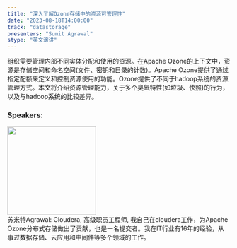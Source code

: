 ```yaml
---
title: "深入了解Ozone存储中的资源可管理性"
date: "2023-08-18T14:00:00" 
track: "datastorage"
presenters: "Sumit Agrawal"
stype: "英文演讲"
---
```

组织需要管理内部不同实体分配和使用的资源。在Apache Ozone的上下文中，资源是存储空间和命名空间(文件、密钥和目录的计数)。Apache Ozone提供了通过指定配额来定义和控制资源使用的功能。Ozone提供了不同于hadoop系统的资源管理方式。本文将介绍资源管理能力，关于多个臭氧特性(如垃圾、快照)的行为，以及与hadoop系统的比较差异。
 ### Speakers: 
 <img src="https://img.bagevent.com/resource/20230608/1500160380.png" width="200" /><br>苏米特Agrawal: Cloudera, 高级职员工程师, 我自己在cloudera工作，为Apache Ozone分布式存储做出了贡献，也是一名提交者。我在IT行业有16年的经验，从事过数据存储、云应用和中间件等多个领域的工作。
 <br><br>